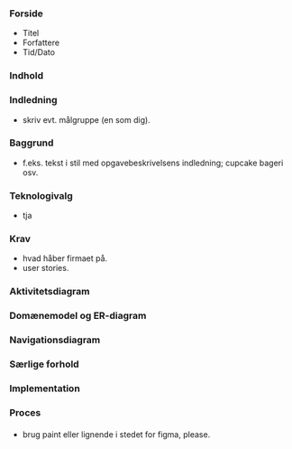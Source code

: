 ### Forside

 - Titel
 - Forfattere
 - Tid/Dato

### Indhold


### Indledning

 - skriv evt. målgruppe (en som dig).

### Baggrund

 - f.eks. tekst i stil med opgavebeskrivelsens indledning; cupcake bageri osv.

### Teknologivalg

 - tja

### Krav

 - hvad håber firmaet på.
 - user stories.
 
### Aktivitetsdiagram

### Domænemodel og ER-diagram

### Navigationsdiagram

### Særlige forhold

### Implementation

### Proces

#### <Noter>

 - brug paint eller lignende i stedet for figma, please.
